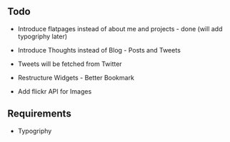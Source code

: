 Todo
----------

+ Introduce flatpages instead of about me and projects - done (will add
  typogriphy later)

+ Introduce Thoughts instead of Blog - Posts and Tweets
+ Tweets will be fetched from Twitter

+ Restructure Widgets - Better Bookmark
+ Add flickr API for Images

Requirements
------------

+ Typogriphy

